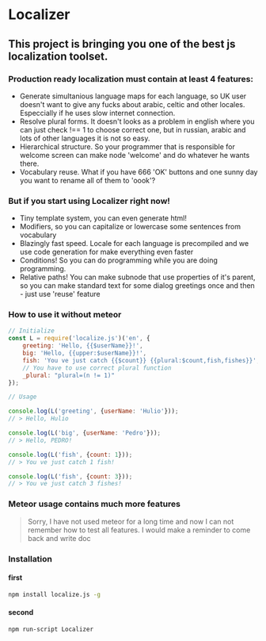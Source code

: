 # Localizer
## This project is bringing you one of the best js localization toolset.

### Production ready localization must contain at least 4 features:
- Generate simultanious language maps for each language, so UK user doesn't want to give any fucks about arabic, celtic and other locales. Especcially if he uses slow internet connection.
- Resolve plural forms. It doesn't looks as a problem in english where you can just check !== 1 to choose correct one, but in russian, arabic and lots of other languages it is not so easy.
- Hierarchical structure. So your programmer that is responsible for welcome screen can make node 'welcome' and do whatever he wants there.
- Vocabulary reuse. What if you have 666 'OK' buttons and one sunny day you want to rename all of them to 'oook'?

### But if you start using Localizer right now!
- Tiny template system, you can even generate html!
- Modifiers, so you can capitalize or lowercase some sentences from vocabulary
- Blazingly fast speed. Locale for each language is precompiled and we use code generation for make everything even faster
- Conditions! So you can do programming while you are doing programming.
- Relative paths! You can make subnode that use properties of it's parent, so you can make standard text for some dialog greetings once and then - just use 'reuse' feature

### How to use it without meteor
```js
// Initialize
const L = require('localize.js')('en', {
    greeting: 'Hello, {{$userName}}!',
    big: 'Hello, {{upper:$userName}}!',
    fish: 'You ve just catch {{$count}} {{plural:$count,fish,fishes}}',
    // You have to use correct plural function
    _plural: "plural=(n != 1)"
});

// Usage

console.log(L('greeting', {userName: 'Hulio'}));
// > Hello, Hulio

console.log(L('big', {userName: 'Pedro'}));
// > Hello, PEDRO!

console.log(L('fish', {count: 1}));
// > You ve just catch 1 fish!

console.log(L('fish', {count: 3}));
// > You ve just catch 3 fishes!
```

### Meteor usage contains much more features
> Sorry, I have not used meteor for a long time and now I can not remember how to test all features. I would make a reminder to come back and write doc


### Installation

#### first
```bash
npm install localize.js -g

```

#### second
```bash
npm run-script Localizer

```
